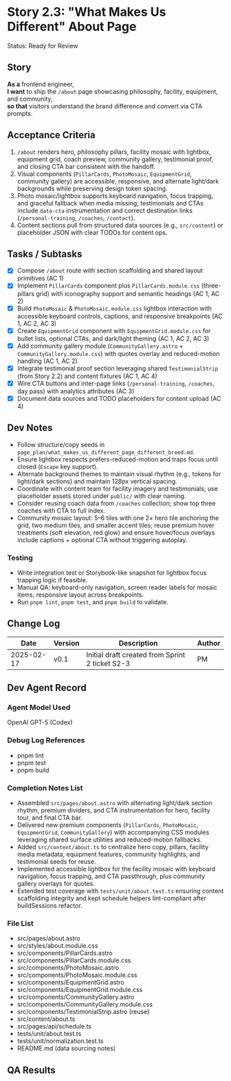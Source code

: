 # Story 2.3: "What Makes Us Different" About Page

Status: Ready for Review

## Story
**As a** frontend engineer,  
**I want** to ship the `/about` page showcasing philosophy, facility, equipment, and community,  
**so that** visitors understand the brand difference and convert via CTA prompts.

## Acceptance Criteria
1. `/about` renders hero, philosophy pillars, facility mosaic with lightbox, equipment grid, coach preview, community gallery, testimonial proof, and closing CTA bar consistent with the handoff.
2. Visual components (`PillarCards`, `PhotoMosaic`, `EquipmentGrid`, community gallery) are accessible, responsive, and alternate light/dark backgrounds while preserving design token spacing.
3. Photo mosaic/lightbox supports keyboard navigation, focus trapping, and graceful fallback when media missing; testimonials and CTAs include `data-cta` instrumentation and correct destination links (`/personal-training`, `/coaches`, `/contact`).
4. Content sections pull from structured data sources (e.g., `src/content`) or placeholder JSON with clear TODOs for content ops.

## Tasks / Subtasks
- [x] Compose `/about` route with section scaffolding and shared layout primitives (AC 1)
- [x] Implement `PillarCards` component plus `PillarCards.module.css` (three-pillars grid) with iconography support and semantic headings (AC 1, AC 2)
- [x] Build `PhotoMosaic` & `PhotoMosaic.module.css` lightbox interaction with accessible keyboard controls, captions, and responsive breakpoints (AC 1, AC 2, AC 3)
- [x] Create `EquipmentGrid` component with `EquipmentGrid.module.css` for bullet lists, optional CTAs, and dark/light theming (AC 1, AC 2, AC 3)
- [x] Add community gallery module (`CommunityGallery.astro` + `CommunityGallery.module.css`) with quotes overlay and reduced-motion handling (AC 1, AC 2)
- [x] Integrate testimonial proof section leveraging shared `TestimonialStrip` (from Story 2.2) and content fixtures (AC 1, AC 4)
- [x] Wire CTA buttons and inter-page links (`/personal-training`, `/coaches`, day pass) with analytics attributes (AC 3)
- [x] Document data sources and TODO placeholders for content upload (AC 4)

## Dev Notes
- Follow structure/copy seeds in `page_plan/what_makes_us_different_page_different_breed.md`.
- Ensure lightbox respects prefers-reduced-motion and traps focus until closed (`Escape` key support).
- Alternate background themes to maintain visual rhythm (e.g., tokens for light/dark sections) and maintain 128px vertical spacing.
- Coordinate with content team for facility imagery and testimonials; use placeholder assets stored under `public/` with clear naming.
- Consider reusing coach data from `/coaches` collection; show top three coaches with CTA to full index.
- Community mosaic layout: 5–6 tiles with one 2× hero tile anchoring the grid, two medium tiles, and smaller accent tiles; reuse premium hover treatments (soft elevation, red glow) and ensure hover/focus overlays include captions + optional CTA without triggering autoplay.

### Testing
- Write integration test or Storybook-like snapshot for lightbox focus trapping logic if feasible.
- Manual QA: keyboard-only navigation, screen reader labels for mosaic items, responsive layout across breakpoints.
- Run `pnpm lint`, `pnpm test`, and `pnpm build` to validate.

## Change Log
| Date | Version | Description | Author |
| --- | --- | --- | --- |
| 2025-02-17 | v0.1 | Initial draft created from Sprint 2 ticket S2-3 | PM |

## Dev Agent Record
### Agent Model Used
OpenAI GPT-5 (Codex)


### Debug Log References

- pnpm lint
- pnpm test
- pnpm build


### Completion Notes List

- Assembled `src/pages/about.astro` with alternating light/dark section rhythm, premium dividers, and CTA instrumentation for hero, facility tour, and final CTA bar.
- Delivered new premium components (`PillarCards`, `PhotoMosaic`, `EquipmentGrid`, `CommunityGallery`) with accompanying CSS modules leveraging shared surface utilities and reduced-motion fallbacks.
- Added `src/content/about.ts` to centralize hero copy, pillars, facility media metadata, equipment features, community highlights, and testimonial seeds for reuse.
- Implemented accessible lightbox for the facility mosaic with keyboard navigation, focus trapping, and CTA passthrough, plus community gallery overlays for quotes.
- Extended test coverage with `tests/unit/about.test.ts` ensuring content scaffolding integrity and kept schedule helpers lint-compliant after buildSessions refactor.


### File List

- src/pages/about.astro
- src/styles/about.module.css
- src/components/PillarCards.astro
- src/components/PillarCards.module.css
- src/components/PhotoMosaic.astro
- src/components/PhotoMosaic.module.css
- src/components/EquipmentGrid.astro
- src/components/EquipmentGrid.module.css
- src/components/CommunityGallery.astro
- src/components/CommunityGallery.module.css
- src/components/TestimonialStrip.astro (reuse)
- src/content/about.ts
- src/pages/api/schedule.ts
- tests/unit/about.test.ts
- tests/unit/normalization.test.ts
- README.md (data sourcing notes)

## QA Results
